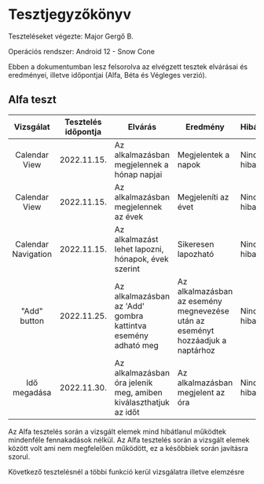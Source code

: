 ﻿# Tesztjegyzőkönyv

Teszteléseket végezte: Major Gergő B.

Operációs rendszer: Android 12 - Snow Cone

Ebben a dokumentumban lesz felsorolva az elvégzett tesztek elvárásai és eredményei, illetve időpontjai (Alfa, Béta és Végleges verzió).

## Alfa teszt

| Vizsgálat | Tesztelés időpontja | Elvárás | Eredmény | Hibák |
| :---: | --- | --- | --- | --- |
| Calendar View| 2022.11.15. | Az alkalmazásban megjelennek a hónap napjai | Megjelentek a napok | Nincs hiba |
| Calendar View| 2022.11.15. | Az alkalmazásban megjelennek az évek | Megjeleníti az évet | Nincs hiba |
| Calendar Navigation| 2022.11.15. | Az alkalmazást lehet lapozni, hónapok, évek szerint| Sikeresen lapozható |Nincs hiba|
| "Add" button| 2022.11.25. | Az alkalmazásban az 'Add' gombra kattintva esemény adható meg| Az alkalmazásban az esemény megnevezése után az eseményt hozzáadjuk a naptárhoz |Nincs hiba|
| Idő megadása | 2022.11.30. | Az alkalmazásban óra jelenik meg, amiben kiválaszthatjuk az időt| Az alkalmazásban megjelent az óra | Nincs hiba|

Az Alfa tesztelés során a vizsgált elemek mind hibátlanul működtek mindenféle fennakadások nélkül.
Az Alfa tesztelés során a vizsgált elemek között volt ami nem megfelelően működött, ez a későbbiek során javításra szorul.

Következő tesztelésnél a többi funkció kerül vizsgálatra illetve elemzésre

